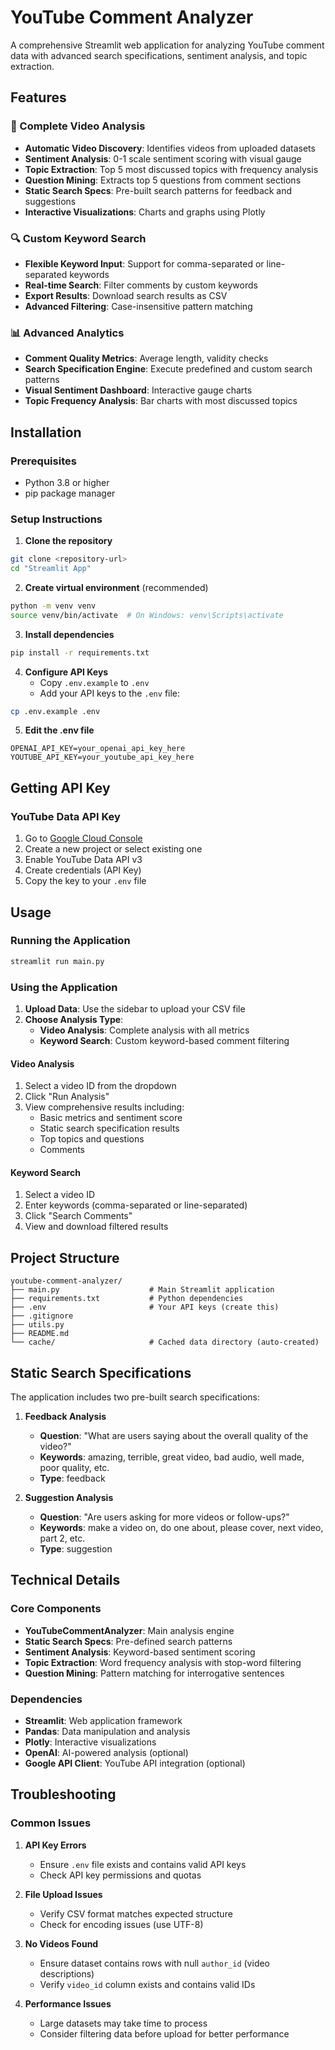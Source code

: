 # YouTube Comment Analyzer

A comprehensive Streamlit web application for analyzing YouTube comment data with advanced search specifications, sentiment analysis, and topic extraction.

## Features

### 🎯 Complete Video Analysis
- **Automatic Video Discovery**: Identifies videos from uploaded datasets
- **Sentiment Analysis**: 0-1 scale sentiment scoring with visual gauge
- **Topic Extraction**: Top 5 most discussed topics with frequency analysis
- **Question Mining**: Extracts top 5 questions from comment sections
- **Static Search Specs**: Pre-built search patterns for feedback and suggestions
- **Interactive Visualizations**: Charts and graphs using Plotly

### 🔍 Custom Keyword Search
- **Flexible Keyword Input**: Support for comma-separated or line-separated keywords
- **Real-time Search**: Filter comments by custom keywords
- **Export Results**: Download search results as CSV
- **Advanced Filtering**: Case-insensitive pattern matching

### 📊 Advanced Analytics
- **Comment Quality Metrics**: Average length, validity checks
- **Search Specification Engine**: Execute predefined and custom search patterns
- **Visual Sentiment Dashboard**: Interactive gauge charts
- **Topic Frequency Analysis**: Bar charts with most discussed topics

## Installation

### Prerequisites
- Python 3.8 or higher
- pip package manager

### Setup Instructions

1. **Clone the repository**
```bash
git clone <repository-url>
cd "Streamlit App"
```

2. **Create virtual environment** (recommended)
```bash
python -m venv venv
source venv/bin/activate  # On Windows: venv\Scripts\activate
```

3. **Install dependencies**
```bash
pip install -r requirements.txt
```

4. **Configure API Keys**
   - Copy `.env.example` to `.env`
   - Add your API keys to the `.env` file:
```bash
cp .env.example .env
```

5. **Edit the .env file**
```
OPENAI_API_KEY=your_openai_api_key_here
YOUTUBE_API_KEY=your_youtube_api_key_here
```

## Getting API Key

### YouTube Data API Key
1. Go to [Google Cloud Console](https://console.cloud.google.com/)
2. Create a new project or select existing one
3. Enable YouTube Data API v3
4. Create credentials (API Key)
5. Copy the key to your `.env` file

## Usage

### Running the Application

```bash
streamlit run main.py
```

### Using the Application

1. **Upload Data**: Use the sidebar to upload your CSV file
2. **Choose Analysis Type**:
   - **Video Analysis**: Complete analysis with all metrics
   - **Keyword Search**: Custom keyword-based comment filtering

#### Video Analysis
1. Select a video ID from the dropdown
2. Click "Run Analysis"
3. View comprehensive results including:
   - Basic metrics and sentiment score
   - Static search specification results
   - Top topics and questions
   - Comments

#### Keyword Search  
1. Select a video ID
2. Enter keywords (comma-separated or line-separated)
3. Click "Search Comments"
4. View and download filtered results

## Project Structure

```
youtube-comment-analyzer/
├── main.py                    # Main Streamlit application
├── requirements.txt           # Python dependencies
├── .env                       # Your API keys (create this)
├── .gitignore
├── utils.py                                  
├── README.md                  
└── cache/                     # Cached data directory (auto-created)
```

## Static Search Specifications

The application includes two pre-built search specifications:

1. **Feedback Analysis**
   - **Question**: "What are users saying about the overall quality of the video?"
   - **Keywords**: amazing, terrible, great video, bad audio, well made, poor quality, etc.
   - **Type**: feedback

2. **Suggestion Analysis**
   - **Question**: "Are users asking for more videos or follow-ups?"
   - **Keywords**: make a video on, do one about, please cover, next video, part 2, etc.
   - **Type**: suggestion

## Technical Details

### Core Components

- **YouTubeCommentAnalyzer**: Main analysis engine
- **Static Search Specs**: Pre-defined search patterns
- **Sentiment Analysis**: Keyword-based sentiment scoring
- **Topic Extraction**: Word frequency analysis with stop-word filtering
- **Question Mining**: Pattern matching for interrogative sentences

### Dependencies

- **Streamlit**: Web application framework
- **Pandas**: Data manipulation and analysis
- **Plotly**: Interactive visualizations
- **OpenAI**: AI-powered analysis (optional)
- **Google API Client**: YouTube API integration (optional)

## Troubleshooting

### Common Issues

1. **API Key Errors**
   - Ensure `.env` file exists and contains valid API keys
   - Check API key permissions and quotas

2. **File Upload Issues**
   - Verify CSV format matches expected structure
   - Check for encoding issues (use UTF-8)

3. **No Videos Found**
   - Ensure dataset contains rows with null `author_id` (video descriptions)
   - Verify `video_id` column exists and contains valid IDs

4. **Performance Issues**
   - Large datasets may take time to process
   - Consider filtering data before upload for better performance

